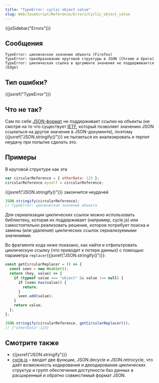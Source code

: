 ```yaml
---
title: "TypeError: cyclic object value"
slug: Web/JavaScript/Reference/Errors/Cyclic_object_value
---
```


{{jsSidebar("Errors")}}

## Сообщения

```
TypeError: циклическое значение объекта (Firefox)
TypeError: преобразование круговой структуры в JSON (Chrome и Opera)
TypeError: циклическая ссылка в аргументе значения не поддерживается (Edge)
```

## Тип ошибки?

{{jsxref("TypeError")}}

## Что не так?

Сам по себе [JSON-формат](https://www.json.org/) не поддерживает ссылки на объекты (не смотря на то что существует [IETF](http://tools.ietf.org/html/draft-pbryan-zyp-json-ref-03), который позволяет значению JSON ссылаться на другое значение в JSON-документе), поэтому {{jsxref("JSON.stringify()")}} не пытаеться их анализировать и терпит неудачу при попытке сделать это.

## Примеры

В круговой структуре как эта

```js
var circularReference = { otherData: 123 };
circularReference.myself = circularReference;
```

{{jsxref("JSON.stringify()")}} закончится неудачей

```js example-bad
JSON.stringify(circularReference);
// TypeError: циклическое значение объекта
```

Для сериализации циклических ссылок можно использовать библиотеку, которая их поддерживает (например, cycle.js) или самостоятельно реализовать решение, которое потребует поиска и замены (или удаления) циклических ссылок сериализуемыми значениями.

Во фрагменте кода ниже показано, как найти и отфильтровать циклическую ссылку (что приводит к потере данных) с помощью параметра `replacer`{{jsxref("JSON.stringify()")}}:

```js
const getCircularReplacer = () => {
  const seen = new WeakSet();
  return (key, value) => {
    if (typeof value === "object" && value !== null) {
      if (seen.has(value)) {
        return;
      }
      seen.add(value);
    }
    return value;
  };
};

JSON.stringify(circularReference, getCircularReplacer());
// {"otherData":123}
```

## Смотрите также

- {{jsxref("JSON.stringify")}}
- [cycle.js](https://github.com/douglascrockford/JSON-js/blob/master/cycle.js) – вводит две функции, JSON.decycle и JSON.retrocycle, что даёт возможность кодирования и декодирования циклических структур и групп обеспечения доступности баз данных в расширенный и обратно совместимый формат JSON.
